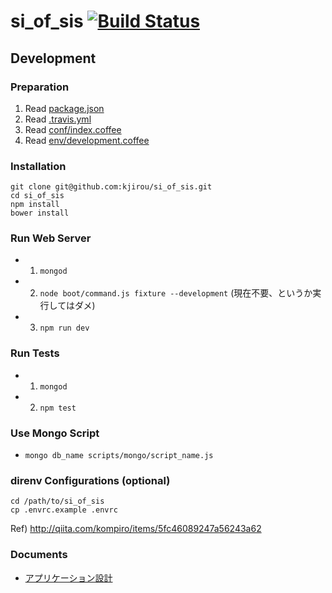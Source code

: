 si_of_sis [![Build Status](https://travis-ci.org/kjirou/si_of_sis.svg?branch=master)](https://travis-ci.org/kjirou/si_of_sis)
=========


## Development

### Preparation
1. Read [package.json](./package.json)
2. Read [.travis.yml](./.travis.yml)
4. Read [conf/index.coffee](./conf/index.coffee)
3. Read [env/development.coffee](./env/development.coffee)

### Installation
```
git clone git@github.com:kjirou/si_of_sis.git
cd si_of_sis
npm install
bower install
```

### Run Web Server
- 1. `mongod`
- 2. `node boot/command.js fixture --development` (現在不要、というか実行してはダメ)
- 3. `npm run dev`

### Run Tests
- 1. `mongod`
- 2. `npm test`

### Use Mongo Script
- `mongo db_name scripts/mongo/script_name.js`

### direnv Configurations (optional)
```
cd /path/to/si_of_sis
cp .envrc.example .envrc
```
Ref) http://qiita.com/kompiro/items/5fc46089247a56243a62

### Documents
- [アプリケーション設計](./doc/application-design.md)
